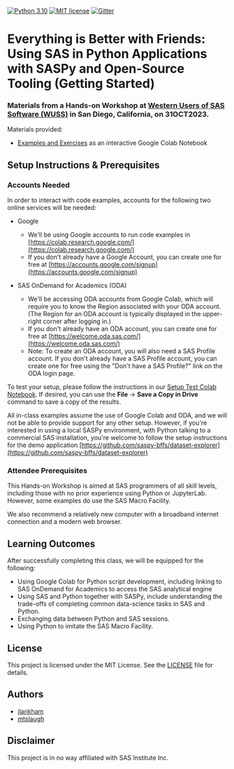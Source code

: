 [![Python 3.10](https://img.shields.io/badge/python-3.10-brightgreen.svg)](#prerequisites)  [![MIT license](https://img.shields.io/badge/License-MIT-blue.svg)](LICENSE)  [![Gitter](https://img.shields.io/gitter/room/saspy-bffs/community.svg?color=777777)](https://gitter.im/saspy-bffs/community)


# Everything is Better with Friends: Using SAS in Python Applications with SASPy and Open-Source Tooling (Getting Started)


### Materials from a Hands-on Workshop at [Western Users of SAS Software (WUSS)](https://www.wuss.org/us/) in San Diego, California, on 31OCT2023.

Materials provided:

  - [Examples and Exercises](https://colab.research.google.com/drive/1pUWa9zC96HpZqxHomN2hb_cnTeE0B4P8#offline=true&sandboxMode=true) as an interactive Google Colab Notebook

<!--  - [Solutions to all Exercises](https://colab.research.google.com/drive/1hJRTGOAKKSbE9746mms8HTdrNAfV3SMG#offline=true&sandboxMode=true) as an interactive Google Colab Notebook ->

<!--  - [Solutions to all Exercises](solutions/Solutions-Everything_is_Better_with_Friends-Getting_Started.pdf) as a PDF file -->

<!--  - [Slides](slides/Slides-Everything_Is_Better_With_Friends-PharmaSUG2022_HoT.pdf) as a PDF file -->


## Setup Instructions & Prerequisites

### Accounts Needed

In order to interact with code examples, accounts for the following two online services will be needed:

- Google
  - We'll be using Google accounts to run code examples in [https://colab.research.google.com/](https://colab.research.google.com/)
  - If you don't already have a Google Account, you can create one for free at [https://accounts.google.com/signup](https://accounts.google.com/signup) 

- SAS OnDemand for Academics (ODA)
  - We'll be accessing ODA accounts from Google Colab, which will require you to know the Region associated with your ODA account. (The Region for an ODA account is typically displayed in the upper-right corner after logging in.)
  - If you don't already have an ODA account, you can create one for free at [https://welcome.oda.sas.com/](https://welcome.oda.sas.com/)
  - Note: To create an ODA account, you will also need a SAS Profile account. If you don't already have a SAS Profile account, you can create one for free using the "Don't have a SAS Profile?" link on the ODA login page.

To test your setup, please follow the instructions in our [Setup Test Colab Notebook](https://colab.research.google.com/drive/12KqxwnRm7IoFpShnD2UnhrJEP31KiGHD#offline=true&sandboxMode=true). If desired, you can use the __File__ -> __Save a Copy in Drive__ command to save a copy of the results.

All in-class examples assume the use of Google Colab and ODA, and we will not be able to provide support for any other setup. However, if you're interested in using a local SASPy environment, with Python talking to a commercial SAS installation, you're welcome to follow the setup instructions for the demo application [https://github.com/saspy-bffs/dataset-explorer](https://github.com/saspy-bffs/dataset-explorer)


### Attendee Prerequisites

This Hands-on Workshop is aimed at SAS programmers of all skill levels, including those with no prior experience using Python or JupyterLab. However, some examples do use the SAS Macro Facility.

We also recommend a relatively new computer with a broadband internet connection and a modern web browser.


## Learning Outcomes

After successfully completing this class, we will be equipped for the following:

-	Using Google Colab for Python script development, including linking to SAS OnDemand for Academics to access the SAS analytical engine
-	Using SAS and Python together with SASPy, include understanding the trade-offs of completing common data-science tasks in SAS and Python.
-	Exchanging data between Python and SAS sessions.
-	Using Python to imitate the SAS Macro Facility.


## License
This project is licensed under the MIT License. See the [LICENSE](LICENSE) file for details.


## Authors
* [ilankham](https://github.com/ilankham)
* [mtslaugh](https://github.com/mtslaugh)


## Disclaimer

This project is in no way affiliated with SAS Institute Inc.

